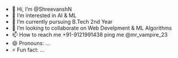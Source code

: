 - 👋 Hi, I’m @ShreevanshN
- 👀 I’m interested in AI & ML
- 🌱 I’m currently pursuing B.Tech 2nd Year
- 💞️ I’m looking to collaborate on Web Develpment & ML Algorithms 
- 📫 How to reach me +91-9121991438 ping me @mr_vampire_23
- 😄 Pronouns: ...
- ⚡ Fun fact: ...

<!---
ShreevanshN/ShreevanshN is a ✨ special ✨ repository because its `README.md` (this file) appears on your GitHub profile.
You can click the Preview link to take a look at your changes.
--->
